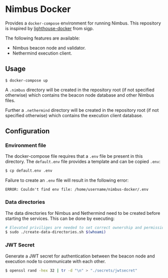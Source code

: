 # Nimbus Docker

Provides a `docker-compose` environment for running Nimbus. This repository is inspired by [lighthouse-docker](https://github.com/sigp/lighthouse-docker) from sigp.

The following features are available:

- Nimbus beacon node and validator.
- Nethermind execution client.

## Usage

`$ docker-compose up`

A `.nimbus` directory will be created in the repository root (if not specified otherwise) which contains the beacon node database and other Nimbus files.

Further a `.nethermind` directory will be created in the repository root (if not specified otherwise) which contains the execution client database.

## Configuration

### Environment file
The docker-compose file requires that a `.env` file be present in this
directory. The `default.env` file provides a template and can be copied `.env`:

```bash
$ cp default.env .env
```

Failure to create an `.env` file will result in the following error:

```
ERROR: Couldn't find env file: /home/username/nimbus-docker/.env
```

### Data directories
The data directories for Nimbus and Nethermind need to be created before starting the services. This can be done by executing:

```bash
# Elevated priviliges are needed to set correct ownership and permissions.
$ sudo ./create-data-directories.sh $(whoami)
```

### JWT Secret

Generate a JWT secret for authentication between the beacon node and execution node to communicate with each other.

```bash
$ openssl rand -hex 32 | tr -d "\n" > "./secrets/jwtsecret"
```